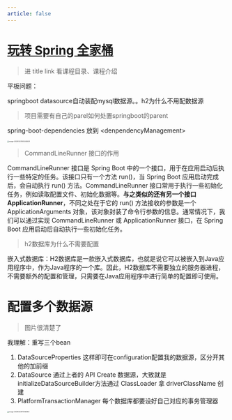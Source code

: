 ```yaml
---
article: false
---
```

# [玩转 Spring 全家桶](https://time.geekbang.org/course/intro/100023501)

> 进 title link 看课程目录、课程介绍

平板问题：

springboot datasource自动装配mysql数据源。。h2为什么不用配数据源





> 项目需要有自己的parel如何处置springboot的parent

spring-boot-dependencies 放到 \<denpendencyManagement>

<img src="https://images.zzq8.cn/img/202302231452941.png" alt="image-20230223145242628" style="zoom: 25%;" />





> CommandLineRunner 接口的作用

CommandLineRunner 接口是 Spring Boot 中的一个接口，用于在应用启动后执行一些特定的任务。该接口只有一个方法 run()，当 Spring Boot 应用启动完成后，会自动执行 run() 方法。CommandLineRunner 接口常用于执行一些初始化任务，例如读取配置文件、初始化数据等。**与之类似的还有另一个接口 ApplicationRunner**，不同之处在于它的 run() 方法接收的参数是一个 ApplicationArguments 对象，该对象封装了命令行参数的信息。通常情况下，我们可以通过实现 CommandLineRunner 或 ApplicationRunner 接口，在 Spring Boot 应用启动后自动执行一些初始化任务。



> h2数据库为什么不需要配置

嵌入式数据库：H2数据库是一款嵌入式数据库，也就是说它可以被嵌入到Java应用程序中，作为Java程序的一个库。因此，H2数据库不需要独立的服务器进程，不需要额外的配置和管理，只需要在Java应用程序中进行简单的配置即可使用。









# 配置多个数据源

> 图片很清楚了

我理解：重写三个bean   

1. DataSourceProperties     这样即可在configuration配置我的数据源，区分开其他的加前缀
2. DataSource  通过上者的 API Create 数据源，大致就是initializeDataSourceBuilder方法通过 ClassLoader 拿 driverClassName 创建
3. PlatformTransactionManager    每个数据库都要设好自己对应的事务管理器

<img src="https://images.zzq8.cn/img/202302231721768.png" alt="image-20230223172146262" style="zoom: 25%;" />